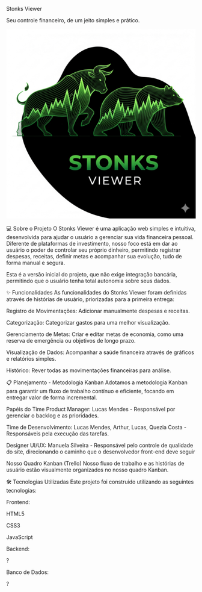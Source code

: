 Stonks Viewer

Seu controle financeiro, de um jeito simples e prático.

![logo](yess.png)

💻 Sobre o Projeto
O Stonks Viewer é uma aplicação web simples e intuitiva, desenvolvida para ajudar o usuário a gerenciar sua vida financeira pessoal. Diferente de plataformas de investimento, nosso foco está em dar ao usuário o poder de controlar seu próprio dinheiro, permitindo registrar despesas, receitas, definir metas e acompanhar sua evolução, tudo de forma manual e segura.

Esta é a versão inicial do projeto, que não exige integração bancária, permitindo que o usuário tenha total autonomia sobre seus dados.

✨ Funcionalidades
As funcionalidades do Stonks Viewer foram definidas através de histórias de usuário, priorizadas para a primeira entrega:

Registro de Movimentações: Adicionar manualmente despesas e receitas.

Categorização: Categorizar gastos para uma melhor visualização.

Gerenciamento de Metas: Criar e editar metas de economia, como uma reserva de emergência ou objetivos de longo prazo.

Visualização de Dados: Acompanhar a saúde financeira através de gráficos e relatórios simples.

Histórico: Rever todas as movimentações financeiras para análise.

📋 Planejamento - Metodologia Kanban
Adotamos a metodologia Kanban para garantir um fluxo de trabalho contínuo e eficiente, focando em entregar valor de forma incremental.

Papéis do Time
Product Manager: Lucas Mendes - Responsável por gerenciar o backlog e as prioridades.

Time de Desenvolvimento: Lucas Mendes, Arthur, Lucas, Quezia Costa - Responsáveis pela execução das tarefas.

Designer UI/UX: Manuela Silveira - Responsável pelo controle de qualidade do site, direcionando o caminho que o desenvolvedor front-end deve seguir

Nosso Quadro Kanban (Trello)
Nosso fluxo de trabalho e as histórias de usuário estão visualmente organizados no nosso quadro Kanban.

🛠️ Tecnologias Utilizadas
Este projeto foi construído utilizando as seguintes tecnologias:

Frontend:

HTML5

CSS3

JavaScript

Backend:

?

Banco de Dados:

?
